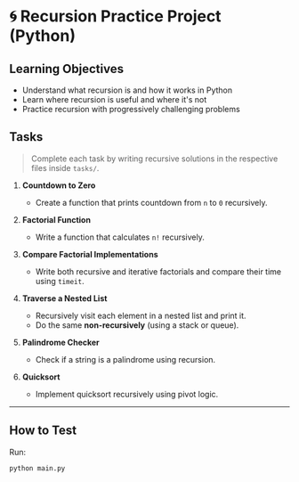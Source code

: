 # 🌀 Recursion Practice Project (Python)

## Learning Objectives

- Understand what recursion is and how it works in Python
- Learn where recursion is useful and where it's not
- Practice recursion with progressively challenging problems

## Tasks

> Complete each task by writing recursive solutions in the respective files inside `tasks/`.

1. **Countdown to Zero**
   - Create a function that prints countdown from `n` to `0` recursively.

2. **Factorial Function**
   - Write a function that calculates `n!` recursively.

3. **Compare Factorial Implementations**
   - Write both recursive and iterative factorials and compare their time using `timeit`.

4. **Traverse a Nested List**
   - Recursively visit each element in a nested list and print it.
   - Do the same **non-recursively** (using a stack or queue).

5. **Palindrome Checker**
   - Check if a string is a palindrome using recursion.

6. **Quicksort**
   - Implement quicksort recursively using pivot logic.

---

## How to Test

Run:
```bash
python main.py